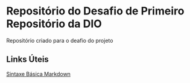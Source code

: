 # Repositório do Desafio de Primeiro Repositório da DIO
Repositório criado para o deafio do projeto


## Links Úteis
[Sintaxe Básica Markdown](https://www.markdownguide.org/getting-started/)
